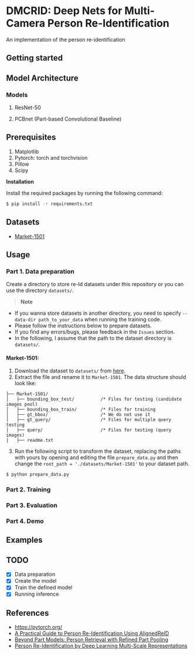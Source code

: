 # DMCRID: Deep Nets for Multi-Camera Person Re-Identification

An implementation of the person re-identification

## Getting started

## Model Architecture

### Models

1. ResNet-50

2. PCBnet (Part-based Convolutional Baseline)

## Prerequisites

1. Matplotlib
2. Pytorch: torch and torchvision
3. Pillow
4. Scipy

**Installation**

Install the required packages by running the following command:

```bash
$ pip install -r requirements.txt
```

## Datasets

- [Market-1501]()

## Usage

### Part 1. Data preparation
Create a directory to store re-Id datasets under this repository or you can use the directory `datasets/`.

> **Note**
- If you wanna store datasets in another directory, you need to specify `--data-dir path_to_your_data` when running the training code.
- Please follow the instructions below to prepare datasets.
- If you find any errors/bugs, please feedback in the `Issues` section.
- In the following, I assume that the path to the dataset directory is `datasets/`.

#### Market-1501:
1. Download the dataset to `datasets/` from [here](http://www.liangzheng.org/Project/project_reid.html).
2. Extract the file and rename it to `Market-1501`. The data structure should look like:
```
├── Market-1501/
│   ├── bounding_box_test/          /* Files for testing (candidate images pool)
│   ├── bounding_box_train/         /* Files for training 
│   ├── gt_bbox/                    /* We do not use it 
│   ├── gt_query/                   /* Files for multiple query testing 
│   ├── query/                      /* Files for testing (query images)
│   ├── readme.txt
```

3. Run the following script to transform the dataset, replacing the paths with yours by opening and editing the file `prepare_data.py` and then change the `root_path = './datasets/Market-1501'` to your dataset path.  
```bash
$ python prepare_data.py
```

### Part 2. Training

### Part 3. Evaluation

### Part 4. Demo

## Examples

## TODO

- [x] Data preparation
- [x] Create the model
- [x] Train the defined model
- [x] Running inference

## References

- https://pytorch.org/
- [A Practical Guide to Person Re-Identification Using AlignedReID](https://medium.com/@niruhan/a-practical-guide-to-person-re-identification-using-alignedreid-7683222da644)
- [Beyond Part Models: Person Retrieval with Refined Part Pooling](https://arxiv.org/pdf/1711.09349.pdf)
- [Person Re-Identification by Deep Learning Multi-Scale Representations](http://www.eecs.qmul.ac.uk/~xiatian/papers/ChenEtAl_ICCV2017WS_CHI.pdf)